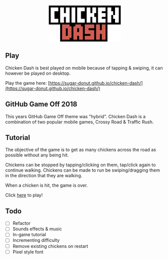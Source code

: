 <p align="center"><img src="assets/readme-logo.png" alt="Chicken Dash"></p>

## Play

Chicken Dash is best played on mobile because of tapping & swiping, it can however be played on desktop.

Play the game here: [https://sugar-donut.github.io/chicken-dash/](https://sugar-donut.github.io/chicken-dash/)

## GitHub Game Off 2018

This years GitHub Game Off theme was "hybrid". Chicken Dash is a combination of two popular mobile games, Crossy Road & Traffic Rush.

## Tutorial

The objective of the game is to get as many chickens across the road as possible without any being hit.

Chickens can be stopped by tapping/clicking on them, tap/click again to continue walking. Chickens can be made to run be swiping/dragging them in the direction that they are walking.

When a chicken is hit, the game is over.

Click [here](https://sugar-donut.github.io/chicken-dash/) to play!

## Todo

- [ ] Refactor
- [ ] Sounds effects & music
- [ ] In-game tutorial
- [ ] Incrementing difficulty
- [ ] Remove existing chickens on restart
- [ ] Pixel style font
